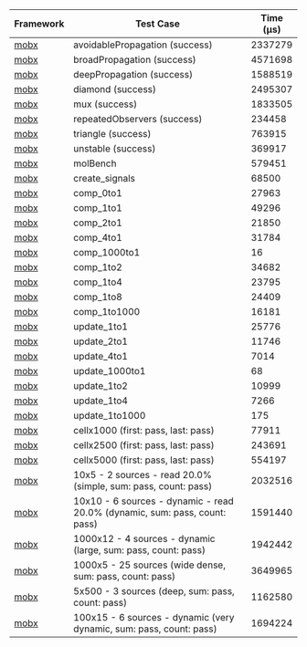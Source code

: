 | Framework | Test Case | Time (μs) |
| --- | --- | --- |
| [mobx](https://github.com/mobxjs/mobx.dart) | avoidablePropagation (success) | 2337279 |
| [mobx](https://github.com/mobxjs/mobx.dart) | broadPropagation (success) | 4571698 |
| [mobx](https://github.com/mobxjs/mobx.dart) | deepPropagation (success) | 1588519 |
| [mobx](https://github.com/mobxjs/mobx.dart) | diamond (success) | 2495307 |
| [mobx](https://github.com/mobxjs/mobx.dart) | mux (success) | 1833505 |
| [mobx](https://github.com/mobxjs/mobx.dart) | repeatedObservers (success) | 234458 |
| [mobx](https://github.com/mobxjs/mobx.dart) | triangle (success) | 763915 |
| [mobx](https://github.com/mobxjs/mobx.dart) | unstable (success) | 369917 |
| [mobx](https://github.com/mobxjs/mobx.dart) | molBench | 579451 |
| [mobx](https://github.com/mobxjs/mobx.dart) | create_signals | 68500 |
| [mobx](https://github.com/mobxjs/mobx.dart) | comp_0to1 | 27963 |
| [mobx](https://github.com/mobxjs/mobx.dart) | comp_1to1 | 49296 |
| [mobx](https://github.com/mobxjs/mobx.dart) | comp_2to1 | 21850 |
| [mobx](https://github.com/mobxjs/mobx.dart) | comp_4to1 | 31784 |
| [mobx](https://github.com/mobxjs/mobx.dart) | comp_1000to1 | 16 |
| [mobx](https://github.com/mobxjs/mobx.dart) | comp_1to2 | 34682 |
| [mobx](https://github.com/mobxjs/mobx.dart) | comp_1to4 | 23795 |
| [mobx](https://github.com/mobxjs/mobx.dart) | comp_1to8 | 24409 |
| [mobx](https://github.com/mobxjs/mobx.dart) | comp_1to1000 | 16181 |
| [mobx](https://github.com/mobxjs/mobx.dart) | update_1to1 | 25776 |
| [mobx](https://github.com/mobxjs/mobx.dart) | update_2to1 | 11746 |
| [mobx](https://github.com/mobxjs/mobx.dart) | update_4to1 | 7014 |
| [mobx](https://github.com/mobxjs/mobx.dart) | update_1000to1 | 68 |
| [mobx](https://github.com/mobxjs/mobx.dart) | update_1to2 | 10999 |
| [mobx](https://github.com/mobxjs/mobx.dart) | update_1to4 | 7266 |
| [mobx](https://github.com/mobxjs/mobx.dart) | update_1to1000 | 175 |
| [mobx](https://github.com/mobxjs/mobx.dart) | cellx1000 (first: pass, last: pass) | 77911 |
| [mobx](https://github.com/mobxjs/mobx.dart) | cellx2500 (first: pass, last: pass) | 243691 |
| [mobx](https://github.com/mobxjs/mobx.dart) | cellx5000 (first: pass, last: pass) | 554197 |
| [mobx](https://github.com/mobxjs/mobx.dart) | 10x5 - 2 sources - read 20.0% (simple, sum: pass, count: pass) | 2032516 |
| [mobx](https://github.com/mobxjs/mobx.dart) | 10x10 - 6 sources - dynamic - read 20.0% (dynamic, sum: pass, count: pass) | 1591440 |
| [mobx](https://github.com/mobxjs/mobx.dart) | 1000x12 - 4 sources - dynamic (large, sum: pass, count: pass) | 1942442 |
| [mobx](https://github.com/mobxjs/mobx.dart) | 1000x5 - 25 sources (wide dense, sum: pass, count: pass) | 3649965 |
| [mobx](https://github.com/mobxjs/mobx.dart) | 5x500 - 3 sources (deep, sum: pass, count: pass) | 1162580 |
| [mobx](https://github.com/mobxjs/mobx.dart) | 100x15 - 6 sources - dynamic (very dynamic, sum: pass, count: pass) | 1694224 |

